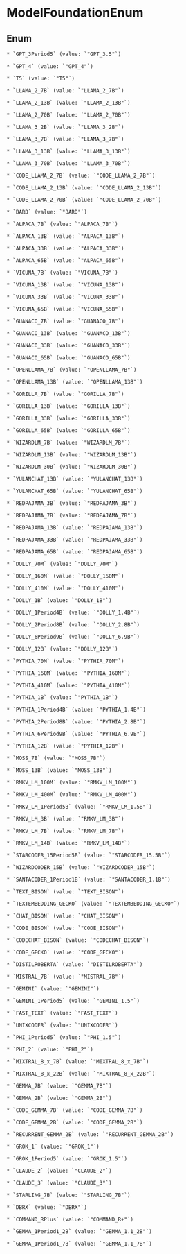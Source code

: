 
# ModelFoundationEnum

## Enum


    * `GPT_3Period5` (value: `"GPT_3.5"`)

    * `GPT_4` (value: `"GPT_4"`)

    * `T5` (value: `"T5"`)

    * `LLAMA_2_7B` (value: `"LLAMA_2_7B"`)

    * `LLAMA_2_13B` (value: `"LLAMA_2_13B"`)

    * `LLAMA_2_70B` (value: `"LLAMA_2_70B"`)

    * `LLAMA_3_2B` (value: `"LLAMA_3_2B"`)

    * `LLAMA_3_7B` (value: `"LLAMA_3_7B"`)

    * `LLAMA_3_13B` (value: `"LLAMA_3_13B"`)

    * `LLAMA_3_70B` (value: `"LLAMA_3_70B"`)

    * `CODE_LLAMA_2_7B` (value: `"CODE_LLAMA_2_7B"`)

    * `CODE_LLAMA_2_13B` (value: `"CODE_LLAMA_2_13B"`)

    * `CODE_LLAMA_2_70B` (value: `"CODE_LLAMA_2_70B"`)

    * `BARD` (value: `"BARD"`)

    * `ALPACA_7B` (value: `"ALPACA_7B"`)

    * `ALPACA_13B` (value: `"ALPACA_13B"`)

    * `ALPACA_33B` (value: `"ALPACA_33B"`)

    * `ALPACA_65B` (value: `"ALPACA_65B"`)

    * `VICUNA_7B` (value: `"VICUNA_7B"`)

    * `VICUNA_13B` (value: `"VICUNA_13B"`)

    * `VICUNA_33B` (value: `"VICUNA_33B"`)

    * `VICUNA_65B` (value: `"VICUNA_65B"`)

    * `GUANACO_7B` (value: `"GUANACO_7B"`)

    * `GUANACO_13B` (value: `"GUANACO_13B"`)

    * `GUANACO_33B` (value: `"GUANACO_33B"`)

    * `GUANACO_65B` (value: `"GUANACO_65B"`)

    * `OPENLLAMA_7B` (value: `"OPENLLAMA_7B"`)

    * `OPENLLAMA_13B` (value: `"OPENLLAMA_13B"`)

    * `GORILLA_7B` (value: `"GORILLA_7B"`)

    * `GORILLA_13B` (value: `"GORILLA_13B"`)

    * `GORILLA_33B` (value: `"GORILLA_33B"`)

    * `GORILLA_65B` (value: `"GORILLA_65B"`)

    * `WIZARDLM_7B` (value: `"WIZARDLM_7B"`)

    * `WIZARDLM_13B` (value: `"WIZARDLM_13B"`)

    * `WIZARDLM_30B` (value: `"WIZARDLM_30B"`)

    * `YULANCHAT_13B` (value: `"YULANCHAT_13B"`)

    * `YULANCHAT_65B` (value: `"YULANCHAT_65B"`)

    * `REDPAJAMA_3B` (value: `"REDPAJAMA_3B"`)

    * `REDPAJAMA_7B` (value: `"REDPAJAMA_7B"`)

    * `REDPAJAMA_13B` (value: `"REDPAJAMA_13B"`)

    * `REDPAJAMA_33B` (value: `"REDPAJAMA_33B"`)

    * `REDPAJAMA_65B` (value: `"REDPAJAMA_65B"`)

    * `DOLLY_70M` (value: `"DOLLY_70M"`)

    * `DOLLY_160M` (value: `"DOLLY_160M"`)

    * `DOLLY_410M` (value: `"DOLLY_410M"`)

    * `DOLLY_1B` (value: `"DOLLY_1B"`)

    * `DOLLY_1Period4B` (value: `"DOLLY_1.4B"`)

    * `DOLLY_2Period8B` (value: `"DOLLY_2.8B"`)

    * `DOLLY_6Period9B` (value: `"DOLLY_6.9B"`)

    * `DOLLY_12B` (value: `"DOLLY_12B"`)

    * `PYTHIA_70M` (value: `"PYTHIA_70M"`)

    * `PYTHIA_160M` (value: `"PYTHIA_160M"`)

    * `PYTHIA_410M` (value: `"PYTHIA_410M"`)

    * `PYTHIA_1B` (value: `"PYTHIA_1B"`)

    * `PYTHIA_1Period4B` (value: `"PYTHIA_1.4B"`)

    * `PYTHIA_2Period8B` (value: `"PYTHIA_2.8B"`)

    * `PYTHIA_6Period9B` (value: `"PYTHIA_6.9B"`)

    * `PYTHIA_12B` (value: `"PYTHIA_12B"`)

    * `MOSS_7B` (value: `"MOSS_7B"`)

    * `MOSS_13B` (value: `"MOSS_13B"`)

    * `RMKV_LM_100M` (value: `"RMKV_LM_100M"`)

    * `RMKV_LM_400M` (value: `"RMKV_LM_400M"`)

    * `RMKV_LM_1Period5B` (value: `"RMKV_LM_1.5B"`)

    * `RMKV_LM_3B` (value: `"RMKV_LM_3B"`)

    * `RMKV_LM_7B` (value: `"RMKV_LM_7B"`)

    * `RMKV_LM_14B` (value: `"RMKV_LM_14B"`)

    * `STARCODER_15Period5B` (value: `"STARCODER_15.5B"`)

    * `WIZARDCODER_15B` (value: `"WIZARDCODER_15B"`)

    * `SANTACODER_1Period1B` (value: `"SANTACODER_1.1B"`)

    * `TEXT_BISON` (value: `"TEXT_BISON"`)

    * `TEXTEMBEDDING_GECKO` (value: `"TEXTEMBEDDING_GECKO"`)

    * `CHAT_BISON` (value: `"CHAT_BISON"`)

    * `CODE_BISON` (value: `"CODE_BISON"`)

    * `CODECHAT_BISON` (value: `"CODECHAT_BISON"`)

    * `CODE_GECKO` (value: `"CODE_GECKO"`)

    * `DISTILROBERTA` (value: `"DISTILROBERTA"`)

    * `MISTRAL_7B` (value: `"MISTRAL_7B"`)

    * `GEMINI` (value: `"GEMINI"`)

    * `GEMINI_1Period5` (value: `"GEMINI_1.5"`)

    * `FAST_TEXT` (value: `"FAST_TEXT"`)

    * `UNIXCODER` (value: `"UNIXCODER"`)

    * `PHI_1Period5` (value: `"PHI_1.5"`)

    * `PHI_2` (value: `"PHI_2"`)

    * `MIXTRAL_8_x_7B` (value: `"MIXTRAL_8_x_7B"`)

    * `MIXTRAL_8_x_22B` (value: `"MIXTRAL_8_x_22B"`)

    * `GEMMA_7B` (value: `"GEMMA_7B"`)

    * `GEMMA_2B` (value: `"GEMMA_2B"`)

    * `CODE_GEMMA_7B` (value: `"CODE_GEMMA_7B"`)

    * `CODE_GEMMA_2B` (value: `"CODE_GEMMA_2B"`)

    * `RECURRENT_GEMMA_2B` (value: `"RECURRENT_GEMMA_2B"`)

    * `GROK_1` (value: `"GROK_1"`)

    * `GROK_1Period5` (value: `"GROK_1.5"`)

    * `CLAUDE_2` (value: `"CLAUDE_2"`)

    * `CLAUDE_3` (value: `"CLAUDE_3"`)

    * `STARLING_7B` (value: `"STARLING_7B"`)

    * `DBRX` (value: `"DBRX"`)

    * `COMMAND_RPlus` (value: `"COMMAND_R+"`)

    * `GEMMA_1Period1_2B` (value: `"GEMMA_1.1_2B"`)

    * `GEMMA_1Period1_7B` (value: `"GEMMA_1.1_7B"`)



